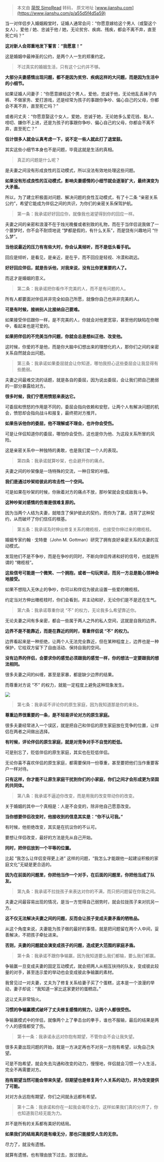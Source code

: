 > 本文由 [简悦 SimpRead](http://ksria.com/simpread/) 转码， 原文地址 [www.jianshu.com](https://www.jianshu.com/p/a55d5f4d5a59)

当一对伴侣步入婚姻殿堂时，证婚人通常会问：“你愿意嫁给这个男人（或娶这个女人），爱他 / 她、忠诚于他 / 她，无论贫穷、疾病、残疾，都会不离不弃，直至死亡吗？”

**这对新人会郑重地发下誓言：“我愿意！”**

这是婚姻中最神圣的公约，是两个人一生的郑重约定。

> 不过真实的婚姻生活，只有这个公约并不够。

**大部分夫妻感情出现问题，都不是因为贫穷、疾病这样的大问题，而是因为生活中的小细节。**

如果证婚人问妻子：“你愿意嫁给这个男人，爱他，忠诚于他，无论他乱丢袜子内裤、不做家务、爱打游戏，还是经常为孩子的事跟你争吵、偏心自己的父母，你都会不离不弃，直至死亡吗？”  

或者问丈夫：“你愿意娶这个女人，爱她，忠诚于她，无论她多么爱花钱、黏人、唠叨、嫌你不上进，还是为孩子的事跟你争吵、偏心自己的父母，你都会不离不弃，直至死亡？”

**估计很多人就会认真考虑一下，说不定一些人就此打了退堂鼓。**

其实这些小细节本身也不是问题，毕竟这就是生活的真相。

> 真正的问题是什么呢？

是夫妻之间没有形成良性的互动模式，所以没法有效地处理这些问题。

**如果没有形成良性的互动模式，影响夫妻感情的小细节就会逐渐扩大，最终演变为大矛盾。**

所以，为了建立积极面对问题、解决问题的良性互动模式，有了十二条 “亲密关系公约”，希望它能成为伴侣之间的共识，为你们的亲密关系保驾护航。

> 第一条：我承诺好好回应你，就像我也渴望得到你的回应一样。

夫妻之间的亲密和浪漫不在于烛光晚餐或者别致的礼物，而在于当伴侣说我做了一个噩梦时，你不会不耐烦地说 “梦都是假的，有什么关系”，而是饶有兴趣地问 “什么梦”。

**当他说最近的压力有有些大时，你会认真倾听，而不是低头看手机。**

回应是倾听，是看见，是亲近，是在乎，而不回应是轻视、冷漠和疏远。

**好好回应伴侣，就是告诉他，对我来说，没有比你更重要的人了。**

而这才是婚姻的意义。

> 第二条：我承诺把你看作不完美的人，而不是有问题的人。

所有人都要面对伴侣并非完全如自己所愿，就像你自己也并非完美的人。

**可是有时候，接纳别人比接纳自己要难。**

如果接受伴侣跟你一样，是不完美的人，你就会对他更宽容，甚至他的缺陷在你眼中，看起来也是可爱的。

**如果把伴侣的不完美当作问题，你就会总是想纠正他、改变他。**

这时候，你爱的不是他，而是你大脑中幻想出来的理想化的人，那你们之间的亲密关系自然就会出问题。

> 第三条：我承诺如果委屈就会让你知道，哪怕我担心这些委屈会让我显得有些脆弱。

夫妻之间最难交流的话题，就是各自的委屈，因为说出委屈，会让我们把自己脆弱的一部分暴露给对方。

**很多时候，我们宁愿用愤怒来表达它。**

可委屈和愤怒的作用是不同的，委屈会指向依赖和安慰，让两个人有解决问题的机会，愤怒却会指向战斗和报复，最终把对方推开。

**如果告诉他你的委屈，他不理解或不理会，也许你会受伤。**

可是让伴侣知道你的委屈，哪怕你会受伤，这也是你为他、为这段关系所冒的风险。

这是亲密关系中一种独特的勇敢，也是我们爱一个人的表现。

> 第四条：我承诺就算吵架，也会避开你的痛点。

夫妻之间的吵架像是一场特殊的交流，一种日常的冲撞。

**我们是通过吵架给彼此的攻击性一个空间。**

可是如果在吵架的时候，你揪着对方的痛点不放，那吵架就会变成敌我斗争。

**这种吵架对感情的伤害是很难复原的。**

因为当两个人结为夫妻，就暗含了保护彼此的契约，而你为了赢，违背了这种契约，从而破坏了你们信任的根基。

> 第五条：我承诺及时伸出修复关系的橄榄枝，也接受你伸过来的橄榄枝。

婚姻专家约翰 · 戈特曼（John M. Gottman）研究了拥有良好亲密关系的夫妻的互动模式。

发现他们不是不争吵，而是在争吵的同时，不断向伴侣传递和好的信号，也就是所谓的 “橄榄枝”。

**这些信号可能是一个微笑、一个拥抱，或者一句玩笑话，而另一方总是能心领神会地接受。**

如果不想陷入无休止的争吵，你可以和伴侣为彼此设置一些爱的橄榄枝。

约定当对方伸出橄榄枝时，你们会看到，并主动和好，无论你们是不是还在生气。

> 第六条：我承诺尊重你说 “不” 的权力，无论我多么希望靠近你。

无论夫妻之间有多亲密，都会一些属于两人之外的私人空间，这就是自我的边界。

**边界不是不能靠近，而是在靠近的同时，尊重伴侣说 “不” 的权力。**

边界看起来是一种拒绝，让两个人无法完全靠近，但在某种程度上，边界也是一种保护，它给双方留下了自由活动、保持自我的空间。

**没有边界的伴侣，会要求你的感觉必须跟我的感觉一样，你的想法一定要跟我的想法相同。**

很多夫妻之间的纠缠，甚至是家暴，都是缺少边界的结果。

而尊重对方说 “不” 的权力，就能一定程度上避免这种现象发生。

![](http://upload-images.jianshu.io/upload_images/1770978-a716a00ee3cae11a.jpg)

> 第七条：我承诺不评论你的原生家庭，因为我知道那是你的来处。

**尊重边界很重要的一条，是不轻易评论对方的原生家庭。**

很多夫妻经常进入一个误区，就是把自己和伴侣的原生家庭放在竞争的位置，让伴侣在两者之间做出选择。

**有时候，评论伴侣的原生家庭，就是对竞争对手不自觉的贬低。**

可是别忘了，贬低伴侣的原生家庭，其实也在贬低伴侣。

无论你喜不喜欢伴侣的原生家庭，都需要保持一份尊重，甚至要把他们当作重要客户一样对待。

**只有这样，你才能不让原生家庭干扰到你们的小家庭，你们之间才会形成更为坚固的共同体。**

> 第八条：我承诺不逼迫你改变，而是用我的改变带动你的改变。

关于婚姻的其中一个真相是：人是不会变的，除非他自己愿意改变。

**当你想要伴侣改变时，他接收到的信息其实是：“你不认可我。”**

有时候，他拒绝改变，其实是在抗议你的不认可。

要想让伴侣改变，最好的方法是先从自己开始。

**同时，把伴侣放到一个平等的位置。**

比起 “我怎么让伴侣变得更上进” 这样的问题，“我怎么才能跟他一起建设积极的家庭文化”无疑是更合适的。

**因为在前面的问题里，你把他当作一个对手，在后面的问题里，你把他当成了队友。**

> 第九条：我承诺不拉拢孩子来表达对你的不满，而只把问题留在你我之间。

夫妻之间最容易出现的情况，是当一方觉得自己弱势时，就会拉拢孩子来对抗另一方。

**这不仅无法解决夫妻之间的问题，反而会让孩子变成夫妻矛盾的牺牲品。**

从这个角度来说，夫妻能为孩子做的最好的事情，就是把问题留在两个人中间，妥善解决，不把孩子牵扯进来。

**否则，夫妻的问题就会演变成孩子的问题，造成更大范围的家庭矛盾。**

> 第十条：我承诺不跟你争输赢，因为我知道要么我们都输，要么我们都赢。

争输赢一旦变成夫妻的固定互动模式，就会把两人从相互扶持的队友，变成彼此较量的对手，甚至连示爱的举动也会变成彼此争输赢的素材。

我曾见过一对夫妻，丈夫为了修复关系给妻子买了个蛋糕，这本是一个浪漫的举动，妻子却说：“我知道一家比这家更好的蛋糕店。”

这让丈夫非常恼火。

**习惯的争输赢模式破坏了丈夫修复感情的努力，让两个人都很受伤。**

争输赢模式中的伴侣，就像两个上了拳击台的拳手，谁也不服输，最后的结果是两个人的感情都受了伤。

> 第十一条：我承诺永远对你抱有期望，不管你会不会让我失望。

很多夫妻出现问题的开始，就是一方决定再也不对另一方抱有希望，以免自己失望。

可是不抱希望，就会失去沟通和改变的动力，慢慢地，伴侣就会习惯一个人生活，完全不再需要对方。

**抱有期望当然可能会带来失望，但期望也是修复两个人关系的动力，并为改变提供了可能。**

对对方永远抱有期望，你们之间就永远都有希望。

> 第十二条：我承诺和你在一起我会竭尽全力，这样如果我们真的分开了，你也知道我已经无能为力。

并不是所有的关系都有美好的结局。

**如果我们的结局真的是有缘无分，那也只能接受人生的无奈。**

尽力了，就没有遗憾。

就算有遗憾，也有理由放下过去，放过彼此。